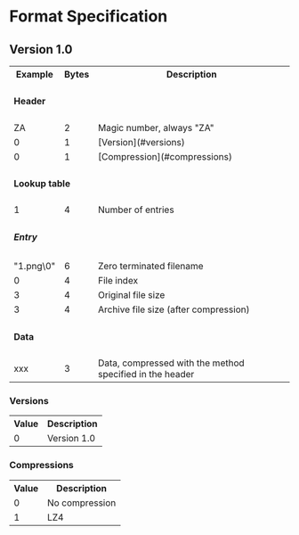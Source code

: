 ﻿# Format Specification
## Version 1.0

<table>
<tr><th>Example</th>   <th>Bytes</th> <th>Description</th></tr>
<tr><td colspan="3"><h4>Header</h4></td></tr>
<tr><td>ZA</td>        <td>2</td>     <td>Magic number, always "ZA"</td></tr>
<tr><td>0</td>         <td>1</td>     <td>[Version](#versions)</td></tr>
<tr><td>0</td>         <td>1</td>     <td>[Compression](#compressions)</td></tr>
<tr><td colspan="3"><h4>Lookup table</h4></td></tr>
<tr><td>1</td>         <td>4</td>     <td>Number of entries</td></tr>
<tr><td colspan="3"><h5>Entry</h5></td></tr>
<tr><td>"1.png\0"</td> <td>6</td>     <td>Zero terminated filename</td></tr>
<tr><td>0</td>         <td>4</td>     <td>File index</td></tr>
<tr><td>3</td>         <td>4</td>     <td>Original file size</td></tr>
<tr><td>3</td>         <td>4</td>     <td>Archive file size (after compression)</td></tr>
<tr><td colspan="3"><h4>Data</h4></td></tr>
<tr><td>xxx</td>       <td>3</td>     <td>Data, compressed with the method specified in the header</td></tr>
</table>

<h3 id="versions">Versions</h3>
<table>
<tr><th>Value</th><th>Description</th></tr>
<tr><td>0</td>    <td>Version 1.0</td></tr>
</table>

<h3 id="compressions">Compressions</h3>
<table>
<tr><th>Value</th><th>Description</th></tr>
<tr><td>0</td>    <td>No compression</td></tr>
<tr><td>1</td>    <td>LZ4</td></tr>
</table>
